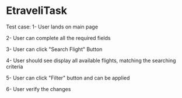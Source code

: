 # EtraveliTask
Test case:
  1- User lands on main page

  2- User can complete all the required fields

  3- User can click "Search Flight" Button

  4- User should see display all available flights, matching the searching criteria

  5- User can click "Filter" button and can be applied

  6- User verify the changes
